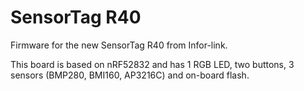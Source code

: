# SensorTag R40
Firmware for the new SensorTag R40 from Infor-link.

This board is based on nRF52832 and has 1 RGB LED, two buttons, 3 sensors (BMP280, BMI160, AP3216C) and on-board flash.

